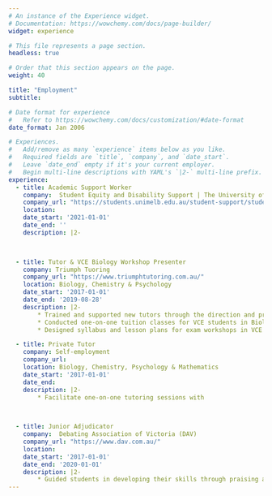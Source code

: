 ```yaml
---
# An instance of the Experience widget.
# Documentation: https://wowchemy.com/docs/page-builder/
widget: experience

# This file represents a page section.
headless: true

# Order that this section appears on the page.
weight: 40

title: "Employment"
subtitle:

# Date format for experience
#   Refer to https://wowchemy.com/docs/customization/#date-format
date_format: Jan 2006

# Experiences.
#   Add/remove as many `experience` items below as you like.
#   Required fields are `title`, `company`, and `date_start`.
#   Leave `date_end` empty if it's your current employer.
#   Begin multi-line descriptions with YAML's `|2-` multi-line prefix.
experience:
  - title: Academic Support Worker
    company:  Student Equity and Disability Support | The University of Melbourne
    company_url: "https://students.unimelb.edu.au/student-support/student-equity-and-disability-support"
    location: 
    date_start: '2021-01-01'
    date_end: ''
    description: |2-

        

  - title: Tutor & VCE Biology Workshop Presenter
    company: Triumph Tuoring
    company_url: "https://www.triumphtutoring.com.au/"
    location: Biology, Chemistry & Psychology
    date_start: '2017-01-01'
    date_end: '2019-08-28'
    description: |2-
        * Trained and supported new tutors through the direction and production of training videos, example questions and lesson plans
        * Conducted one-on-one tuition classes for VCE students in Biology, Chemistry and Psychology
        * Designed syllabus and lesson plans for exam workshops in VCE Biology

  - title: Private Tutor
    company: Self-employment
    company_url: 
    location: Biology, Chemistry, Psychology & Mathematics 
    date_start: '2017-01-01'
    date_end: 
    description: |2-
        * Facilitate one-on-one tutoring sessions with 

        

  - title: Junior Adjudicator
    company:  Debating Association of Victoria (DAV)
    company_url: "https://www.dav.com.au/"
    location: 
    date_start: '2017-01-01'
    date_end: '2020-01-01'
    description: |2-
        * Guided students in developing their skills through praising areas of strength and providing achievable goals for improving at regional high school competitions
---
```

